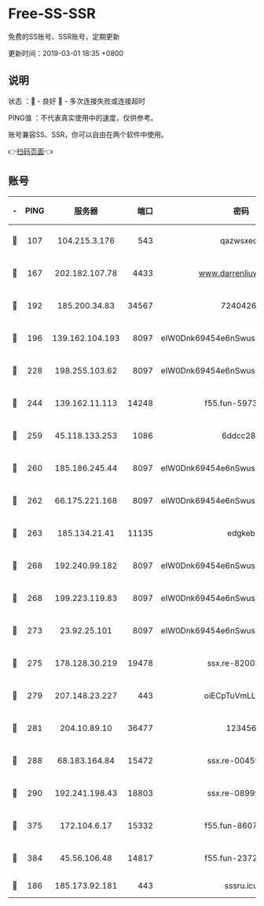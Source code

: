 # Free-SS-SSR

免费的SS账号、SSR账号，定期更新

更新时间：2019-03-01 18:35 +0800

## 说明

状态     ：🙂 - 良好 🙁 - 多次连接失败或连接超时

PING值   ：不代表真实使用中的速度，仅供参考。

账号兼容SS、SSR，你可以自由在两个软件中使用。

👉[扫码页面](https://liesauer.github.io/free-ss-ssr.github.io/)👈

## 账号

|-|PING|服务器|端口|密码|加密方式|区域|
|:----:|:----:|:-----:|-----:|:----:|:----:|:----:|
|🙂|107|104.215.3.176|543|qazwsxedc|aes-256-gcm|JP|
|🙂|167|202.182.107.78|4433|www.darrenliuwei.com|aes-256-cfb|JP|
|🙂|192|185.200.34.83|34567|72404265|aes-256-cfb|US|
|🙂|196|139.162.104.193|8097|eIW0Dnk69454e6nSwuspv9DmS201tQ0D|aes-256-cfb|JP|
|🙂|228|198.255.103.62|8097|eIW0Dnk69454e6nSwuspv9DmS201tQ0D|aes-256-cfb|US|
|🙂|244|139.162.11.113|14248|f55.fun-59730477|aes-256-cfb|SG|
|🙂|259|45.118.133.253|1086|6ddcc286|aes-256-cfb|SG|
|🙂|260|185.186.245.44|8097|eIW0Dnk69454e6nSwuspv9DmS201tQ0D|aes-256-cfb|NL|
|🙂|262|66.175.221.168|8097|eIW0Dnk69454e6nSwuspv9DmS201tQ0D|aes-256-cfb|US|
|🙂|263|185.134.21.41|11135|edgkeb|aes-256-cfb|GB|
|🙂|268|192.240.99.182|8097|eIW0Dnk69454e6nSwuspv9DmS201tQ0D|aes-256-cfb|US|
|🙂|268|199.223.119.83|8097|eIW0Dnk69454e6nSwuspv9DmS201tQ0D|aes-256-cfb|US|
|🙂|273|23.92.25.101|8097|eIW0Dnk69454e6nSwuspv9DmS201tQ0D|aes-256-cfb|US|
|🙂|275|178.128.30.219|19478|ssx.re-82003000|aes-256-cfb|SG|
|🙂|279|207.148.23.227|443|oiECpTuVmLLxk4Ts|aes-256-cfb|US|
|🙂|281|204.10.89.10|36477|123456|aes-256-cfb|US|
|🙂|288|68.183.164.84|15472|ssx.re-00459440|aes-256-cfb|US|
|🙂|290|192.241.198.43|18803|ssx.re-08999110|aes-256-cfb|US|
|🙂|375|172.104.6.17|15332|f55.fun-86079232|aes-256-cfb|US|
|🙂|384|45.56.106.48|14817|f55.fun-23726526|aes-256-cfb|US|
|🙁|186|185.173.92.181|443|sssru.icu|rc4-md5|RU|
